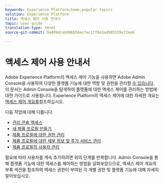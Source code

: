 ```yaml
---
keywords: Experience Platform;home;popular topics
solution: Experience Platform
title: 액세스 제어 사용 안내서
topic: user guide
translation-type: tm+mt
source-git-commit: 9a409dceb996b56ecfec1ff0a3ad985319e72ee6

---
```



# 액세스 제어 사용 안내서

Adobe Experience Platform의 액세스 제어 기능을 사용하면 Adobe Admin Console을 사용하여 다양한 플랫폼 기능에 대한 역할 및 권한을 관리할 [수 있습니다](https://adminconsole.adobe.com). 이 문서는 Admin Console을 탐색하여 플랫폼에 대한 액세스 제어를 관리하는 방법에 대한 가이드로 사용됩니다. Experience Platform의 액세스 제어에 대한 자세한 개요는 [액세스 제어 개요를](./../home.md)참조하십시오.

다음 작업에 대해 다룹니다.

- [관리 콘솔 액세스](./browse.md)
- [새 제품 프로필 만들기](./create-profile.md)
- [제품 프로필에 대한 권한 관리](./permissions.md)
- [제품 프로필에 대한 세부 정보 및 추가 서비스 관리](./details-and-services.md)
- [제품 프로필의 사용자 관리](./users.md)

필요에 따라 사용자를 계속 추가하려면 위의 단계를 반복합니다. Admin Console을 통해 플랫폼 기능에 대한 액세스를 제어하는 방법을 살펴보았으므로, 액세스 제어 개요의 [](../home.md) 부록 섹션을 참조하여 액세스 권한이 부여된 각 개별 권한 및 플랫폼 기능에 대해 자세히 알아보십시오.